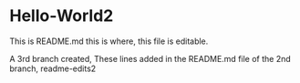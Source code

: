 # Hello-World2
This is README.md
this is where, this file is editable.

A 3rd branch created,
These lines added in the README.md file of the 2nd branch, readme-edits2
